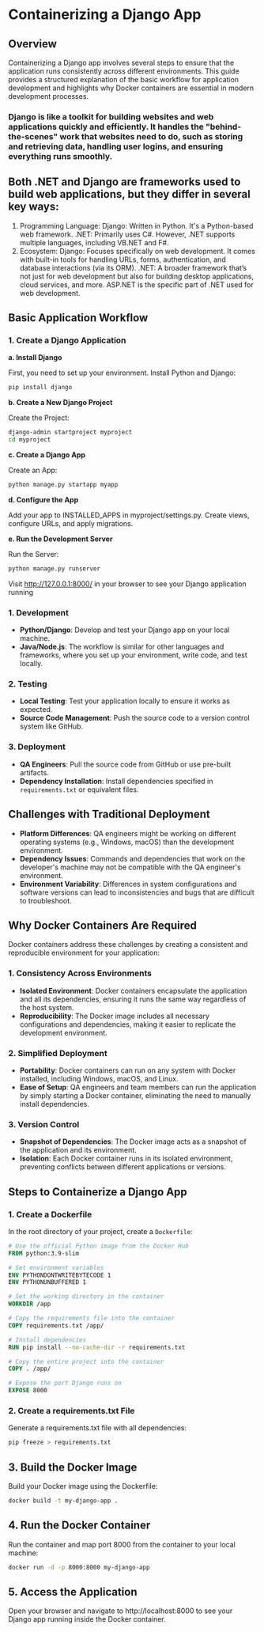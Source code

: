 # Containerizing a Django App

## Overview

Containerizing a Django app involves several steps to ensure that the application runs consistently across different environments. This guide provides a structured explanation of the basic workflow for application development and highlights why Docker containers are essential in modern development processes.

### Django is like a toolkit for building websites and web applications quickly and efficiently. It handles the "behind-the-scenes" work that websites need to do, such as storing and retrieving data, handling user logins, and ensuring everything runs smoothly.

## Both .NET and Django are frameworks used to build web applications, but they differ in several key ways:

1. Programming Language:
Django: Written in Python. It's a Python-based web framework.
.NET: Primarily uses C#. However, .NET supports multiple languages, including VB.NET and F#.
2. Ecosystem:
Django: Focuses specifically on web development. It comes with built-in tools for handling URLs, forms, authentication, and database interactions (via its ORM).
.NET: A broader framework that’s not just for web development but also for building desktop applications, cloud services, and more. ASP.NET is the specific part of .NET used for web development.

## Basic Application Workflow

### 1. Create a Django Application

**a. Install Django**

First, you need to set up your environment. Install Python and Django:

```bash
pip install django
```
**b. Create a New Django Project**

Create the Project:

```bash
django-admin startproject myproject
cd myproject
```
**c. Create a Django App**

Create an App:

```bash
python manage.py startapp myapp
```
**d. Configure the App**

Add your app to INSTALLED_APPS in myproject/settings.py.
Create views, configure URLs, and apply migrations.

**e. Run the Development Server**

Run the Server:

```bash
python manage.py runserver
```
Visit http://127.0.0.1:8000/ in your browser to see your Django application running

### 1. **Development**

- **Python/Django**: Develop and test your Django app on your local machine.
- **Java/Node.js**: The workflow is similar for other languages and frameworks, where you set up your environment, write code, and test locally.

### 2. **Testing**

- **Local Testing**: Test your application locally to ensure it works as expected.
- **Source Code Management**: Push the source code to a version control system like GitHub.

### 3. **Deployment**

- **QA Engineers**: Pull the source code from GitHub or use pre-built artifacts.
- **Dependency Installation**: Install dependencies specified in `requirements.txt` or equivalent files.

## Challenges with Traditional Deployment

- **Platform Differences**: QA engineers might be working on different operating systems (e.g., Windows, macOS) than the development environment.
- **Dependency Issues**: Commands and dependencies that work on the developer's machine may not be compatible with the QA engineer's environment.
- **Environment Variability**: Differences in system configurations and software versions can lead to inconsistencies and bugs that are difficult to troubleshoot.

## Why Docker Containers Are Required

Docker containers address these challenges by creating a consistent and reproducible environment for your application:

### 1. **Consistency Across Environments**

- **Isolated Environment**: Docker containers encapsulate the application and all its dependencies, ensuring it runs the same way regardless of the host system.
- **Reproducibility**: The Docker image includes all necessary configurations and dependencies, making it easier to replicate the development environment.

### 2. **Simplified Deployment**

- **Portability**: Docker containers can run on any system with Docker installed, including Windows, macOS, and Linux.
- **Ease of Setup**: QA engineers and team members can run the application by simply starting a Docker container, eliminating the need to manually install dependencies.

### 3. **Version Control**

- **Snapshot of Dependencies**: The Docker image acts as a snapshot of the application and its environment.
- **Isolation**: Each Docker container runs in its isolated environment, preventing conflicts between different applications or versions.

## Steps to Containerize a Django App

### 1. Create a Dockerfile

In the root directory of your project, create a `Dockerfile`:

```dockerfile
# Use the official Python image from the Docker Hub
FROM python:3.9-slim

# Set environment variables
ENV PYTHONDONTWRITEBYTECODE 1
ENV PYTHONUNBUFFERED 1

# Set the working directory in the container
WORKDIR /app

# Copy the requirements file into the container
COPY requirements.txt /app/

# Install dependencies
RUN pip install --no-cache-dir -r requirements.txt

# Copy the entire project into the container
COPY . /app/

# Expose the port Django runs on
EXPOSE 8000
```
### 2. Create a requirements.txt File
Generate a requirements.txt file with all dependencies:

```bash
pip freeze > requirements.txt
```
## 3. Build the Docker Image
Build your Docker image using the Dockerfile:

```bash
docker build -t my-django-app .
```
## 4. Run the Docker Container
Run the container and map port 8000 from the container to your local machine:

```bash
docker run -d -p 8000:8000 my-django-app
```
## 5. Access the Application
Open your browser and navigate to http://localhost:8000 to see your Django app running inside the Docker container.





